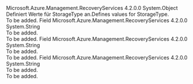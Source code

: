 <Type Name="StorageType" FullName="Microsoft.Azure.Management.RecoveryServices.Models.StorageType">
  <TypeSignature Language="C#" Value="public static class StorageType" />
  <TypeSignature Language="ILAsm" Value=".class public auto ansi abstract sealed beforefieldinit StorageType extends System.Object" />
  <TypeSignature Language="DocId" Value="T:Microsoft.Azure.Management.RecoveryServices.Models.StorageType" />
  <TypeSignature Language="VB.NET" Value="Public Class StorageType" />
  <TypeSignature Language="F#" Value="type StorageType = class" />
  <AssemblyInfo>
    <AssemblyName>Microsoft.Azure.Management.RecoveryServices</AssemblyName>
    <AssemblyVersion>4.2.0.0</AssemblyVersion>
  </AssemblyInfo>
  <Base>
    <BaseTypeName>System.Object</BaseTypeName>
  </Base>
  <Interfaces />
  <Docs>
    <summary>
            <span data-ttu-id="87bb1-101">Definiert Werte für StorageType an.</span><span class="sxs-lookup"><span data-stu-id="87bb1-101">Defines values for StorageType.</span></span>
            </summary>
    <remarks>To be added.</remarks>
  </Docs>
  <Members>
    <Member MemberName="GeoRedundant">
      <MemberSignature Language="C#" Value="public const string GeoRedundant;" />
      <MemberSignature Language="ILAsm" Value=".field public static literal string GeoRedundant" />
      <MemberSignature Language="DocId" Value="F:Microsoft.Azure.Management.RecoveryServices.Models.StorageType.GeoRedundant" />
      <MemberSignature Language="VB.NET" Value="Public Const GeoRedundant As String " />
      <MemberSignature Language="F#" Value="val mutable GeoRedundant : string" Usage="Microsoft.Azure.Management.RecoveryServices.Models.StorageType.GeoRedundant" />
      <MemberType>Field</MemberType>
      <AssemblyInfo>
        <AssemblyName>Microsoft.Azure.Management.RecoveryServices</AssemblyName>
        <AssemblyVersion>4.2.0.0</AssemblyVersion>
      </AssemblyInfo>
      <ReturnValue>
        <ReturnType>System.String</ReturnType>
      </ReturnValue>
      <Docs>
        <summary>To be added.</summary>
        <remarks>To be added.</remarks>
      </Docs>
    </Member>
    <Member MemberName="Invalid">
      <MemberSignature Language="C#" Value="public const string Invalid;" />
      <MemberSignature Language="ILAsm" Value=".field public static literal string Invalid" />
      <MemberSignature Language="DocId" Value="F:Microsoft.Azure.Management.RecoveryServices.Models.StorageType.Invalid" />
      <MemberSignature Language="VB.NET" Value="Public Const Invalid As String " />
      <MemberSignature Language="F#" Value="val mutable Invalid : string" Usage="Microsoft.Azure.Management.RecoveryServices.Models.StorageType.Invalid" />
      <MemberType>Field</MemberType>
      <AssemblyInfo>
        <AssemblyName>Microsoft.Azure.Management.RecoveryServices</AssemblyName>
        <AssemblyVersion>4.2.0.0</AssemblyVersion>
      </AssemblyInfo>
      <ReturnValue>
        <ReturnType>System.String</ReturnType>
      </ReturnValue>
      <Docs>
        <summary>To be added.</summary>
        <remarks>To be added.</remarks>
      </Docs>
    </Member>
    <Member MemberName="LocallyRedundant">
      <MemberSignature Language="C#" Value="public const string LocallyRedundant;" />
      <MemberSignature Language="ILAsm" Value=".field public static literal string LocallyRedundant" />
      <MemberSignature Language="DocId" Value="F:Microsoft.Azure.Management.RecoveryServices.Models.StorageType.LocallyRedundant" />
      <MemberSignature Language="VB.NET" Value="Public Const LocallyRedundant As String " />
      <MemberSignature Language="F#" Value="val mutable LocallyRedundant : string" Usage="Microsoft.Azure.Management.RecoveryServices.Models.StorageType.LocallyRedundant" />
      <MemberType>Field</MemberType>
      <AssemblyInfo>
        <AssemblyName>Microsoft.Azure.Management.RecoveryServices</AssemblyName>
        <AssemblyVersion>4.2.0.0</AssemblyVersion>
      </AssemblyInfo>
      <ReturnValue>
        <ReturnType>System.String</ReturnType>
      </ReturnValue>
      <Docs>
        <summary>To be added.</summary>
        <remarks>To be added.</remarks>
      </Docs>
    </Member>
  </Members>
</Type>